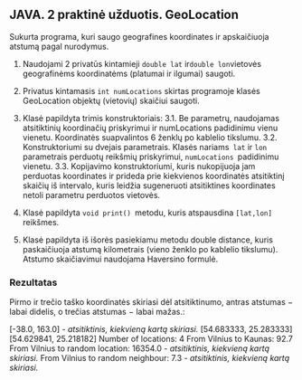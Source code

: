 ## JAVA. 2 praktinė užduotis. GeoLocation

Sukurta programa, kuri saugo geografines koordinates ir apskaičiuoja atstumą pagal nurodymus. 

1. Naudojami 2 privatūs kintamieji `double lat` ir` double lon `vietovės geografinėms koordinatėms (platumai ir ilgumai) saugoti. 
2. Privatus kintamasis `int numLocations` skirtas programoje klasės GeoLocation objektų (vietovių) skaičiui saugoti.
3. Klasė papildyta trimis konstruktoriais:
3.1. Be parametrų, naudojamas atsitiktinių koordinačių priskyrimui ir numLocations padidinimu vienu vienetu. Koordinatės suapvalintos 6 ženklų po kablelio tikslumu.
3.2. Konstruktoriumi su dvejais parametrais. Klasės nariams` lat` ir `lon` parametrais perduotų reikšmių priskyrimui, `numLocations `padidinimu vienetu. 
3.3. Kopijavimo konstruktoriumi, kuris nukopijuoja jam perduotas koordinates ir prideda prie kiekvienos koordinatės atsitiktinį skaičių iš intervalo, kuris leidžia sugeneruoti atsitiktines koordinates netoli parametru perduotos vietovės.

5. Klasė papildyta `void print() `metodu, kuris atspausdina `[lat,lon]` reikšmes.

6. Klasė papildyta iš išorės pasiekiamu metodu double distance, kuris paskaičiuoja atstumą kilometrais (vieno ženklo po kablelio tikslumu). Atstumo skaičiavimui naudojama Haversino formulė.


### Rezultatas ###
Pirmo ir trečio taško koordinatės skiriasi dėl atsitiktinumo, antras atstumas − labai didelis, o trečias atstumas − labai mažas.:

[-38.0, 163.0] _- atsitiktinis, kiekvieną kartą skiriasi._
[54.683333, 25.283333]
[54.629841, 25.218182]
Number of locations: 4
From Vilnius to Kaunas: 92.7
From Vilnius to random location: 16354.0  _- atsitiktinis, kiekvieną kartą skiriasi._
From Vilnius to random neighbour: 7.3 _- atsitiktinis, kiekvieną kartą skiriasi._
